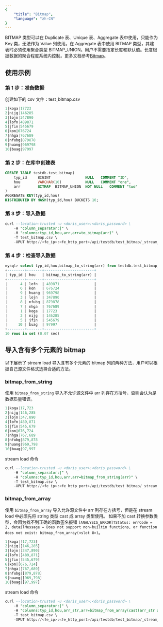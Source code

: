 ```yaml
---
{
    "title": "Bitmap",
    "language": "zh-CN"
}
---
```


<!-- 
Licensed to the Apache Software Foundation (ASF) under one
or more contributor license agreements.  See the NOTICE file
distributed with this work for additional information
regarding copyright ownership.  The ASF licenses this file
to you under the Apache License, Version 2.0 (the
"License"); you may not use this file except in compliance
with the License.  You may obtain a copy of the License at

  http://www.apache.org/licenses/LICENSE-2.0

Unless required by applicable law or agreed to in writing,
software distributed under the License is distributed on an
"AS IS" BASIS, WITHOUT WARRANTIES OR CONDITIONS OF ANY
KIND, either express or implied.  See the License for the
specific language governing permissions and limitations
under the License.
-->

BITMAP 类型可以在 Duplicate 表、Unique 表、Aggregate 表中使用，只能作为 Key 类，无法作为 Value 列使用。在 Aggregate 表中使用 BITMAP 类型，其建表时必须使用聚合类型 BITMAP_UNION。用户不需要指定长度和默认值。长度根据数据的聚合程度系统内控制。更多文档参考[Bitmap](../../../sql-manual/sql-data-types/aggregate/BITMAP.md)。

## 使用示例

### 第 1 步：准备数据

创建如下的 csv 文件：test_bitmap.csv

```sql
1|koga|17723
2|nijg|146285
3|lojn|347890
4|lofn|489871
5|jfin|545679
6|kon|676724
7|nhga|767689
8|nfubg|879878
9|huang|969798
10|buag|97997
```

### 第 2 步：在库中创建表

```sql
CREATE TABLE testdb.test_bitmap(
    typ_id     BIGINT                NULL   COMMENT "ID",
    hou        VARCHAR(10)           NULL   COMMENT "one",
    arr        BITMAP  BITMAP_UNION  NOT NULL   COMMENT "two"
)
AGGREGATE KEY(typ_id,hou)
DISTRIBUTED BY HASH(typ_id,hou) BUCKETS 10;
```

### 第 3 步：导入数据

```sql
curl --location-trusted -u <doris_user>:<doris_password> \
    -H "column_separator:|" \
    -H "columns:typ_id,hou,arr,arr=to_bitmap(arr)" \
    -T test_bitmap.csv \
    -XPUT http://<fe_ip>:<fe_http_port>/api/testdb/test_bitmap/_stream_load
```

### 第 4 步：检查导入数据

```sql
mysql> select typ_id,hou,bitmap_to_string(arr) from testdb.test_bitmap;
+--------+-------+-----------------------+
| typ_id | hou   | bitmap_to_string(arr) |
+--------+-------+-----------------------+
|      4 | lofn  | 489871                |
|      6 | kon   | 676724                |
|      9 | huang | 969798                |
|      3 | lojn  | 347890                |
|      8 | nfubg | 879878                |
|      7 | nhga  | 767689                |
|      1 | koga  | 17723                 |
|      2 | nijg  | 146285                |
|      5 | jfin  | 545679                |
|     10 | buag  | 97997                 |
+--------+-------+-----------------------+
10 rows in set (0.07 sec)
```

## 导入含有多个元素的 bitmap 

以下展示了 stream load 导入含有多个元素的 bitmap 列的两种方法，用户可以根据自己源文件格式选择合适的方法。

### bitmap_from_string

使用 `bitmap_from_string` 导入不允许源文件中 arr 列存在方括号，否则会认为是数据质量错误。

```sql
1|koga|17,723
2|nijg|146,285
3|lojn|347,890
4|lofn|489,871
5|jfin|545,679
6|kon|676,724
7|nhga|767,689
8|nfubg|879,878
9|huang|969,798
10|buag|97,997
```

stream load 命令

```sql
curl --location-trusted -u <doris_user>:<doris_password> \
    -H "column_separator:|" \
    -H "columns:typ_id,hou,arr,arr=bitmap_from_string(arr)" \
    -T test_bitmap.csv \
    -XPUT http://<fe_ip>:<fe_http_port>/api/testdb/test_bitmap/_stream_load
```

### bitmap_from_array

使用 `bitmap_from_array` 导入允许源文件中 arr 列存在方括号，但是在 stream load 中必须先将 string 类型 cast 成 array 类型使用。
如果不加 cast 转换参数类型，会因为找不到正确的函数签名报错 `[ANALYSIS_ERROR]TStatus: errCode = 2, detailMessage = Does not support non-builtin functions, or function does not exist: bitmap_from_array(<slot 8>)`。

```sql
1|koga|[17,723]
2|nijg|[146,285]
3|lojn|[347,890]
4|lofn|[489,871]
5|jfin|[545,679]
6|kon|[676,724]
7|nhga|[767,689]
8|nfubg|[879,878]
9|huang|[969,798]
10|buag|[97,997]
```

stream load 命令

```sql
curl --location-trusted -u <doris_user>:<doris_password> \
    -H "column_separator:|" \
    -H "columns:typ_id,hou,arr_str,arr=bitmap_from_array(cast(arr_str as array<int>))" \
    -T test_bitmap.csv \
    -XPUT http://<fe_ip>:<fe_http_port>/api/testdb/test_bitmap/_stream_load
```
